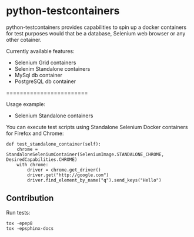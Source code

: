 python-testcontainers
=====================

python-testcontainers provides capabilities to spin up a docker containers for test purposes would that be a database, Selenium web browser or any other cotainer.

Currently available features:

- Selenium Grid containers
- Selenim Standalone containers
- MySql db container
- PostgreSQL db container


========================

Usage example:

- Selenium Standalone containers

 You can execute test scripts using Standalone Selenium Docker containers for Firefox and Chrome:

    def test_standalone_container(self):
        chrome = StandaloneSeleniumContainer(SeleniumImage.STANDALONE_CHROME, DesiredCapabilities.CHROME)
        with chrome:
            driver = chrome.get_driver()
            driver.get("http://google.com")
            driver.find_element_by_name("q").send_keys("Hello")



Contribution
------------

Run tests:

    tox -epep8
    tox -epsphinx-docs
